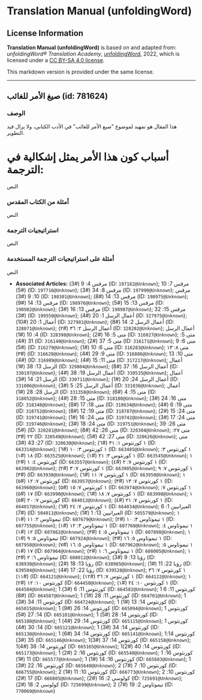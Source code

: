 # Translation Manual (unfoldingWord)

## License Information

**Translation Manual (unfoldingWord)** is based on and adapted from: _unfoldingWord® Translation Academy_, [unfoldingWord](https://unfoldingword.org/utw), 2022, which is licensed under a [CC BY-SA 4.0 license](https://creativecommons.org/licenses/by-sa/4.0/legalcode.en).

This markdown version is provided under the same license.



--------------------------------

## صيغ الأمر للغائب (id: 781624)

### الوصف

هذا المقال هو تمهيد لموضوع "صيغ الأمر للغائب" في الأدب الكتابي، ولا يزال قيد التطوير.

أسباب كون هذا الأمر يمثل إشكالية في الترجمة:
============================================

النص

### أمثلة من الكتاب المقدس

النص

### استراتيجيات الترجمة

النص

### أمثلة على استراتيجيات الترجمة المستخدمة

النص

* **Associated Articles:** مرقس 4: 9 (#3) (ID: `197182@Unknown`); مرقس 7: 10 (#5) (ID: `197716@Unknown`); مرقس 8: 34 (#3) (ID: `197990@Unknown`); مرقس 10: 9 (#3) (ID: `198301@Unknown`); مرقس 13: 14 (#8) (ID: `198975@Unknown`); مرقس 13: 14 (#9) (ID: `198976@Unknown`); مرقس 13: 15 (#5) (ID: `198982@Unknown`); مرقس 13: 16 (#3) (ID: `198987@Unknown`); مرقس 15: 32 (#3) (ID: `199550@Unknown`); أعمال الرسل 1: 20 (#4) (ID: `327975@Unknown`); أعمال 1: 20 (#10) (ID: `327981@Unknown`); أعمال الرسل 2: 14 (#8) (ID: `328071@Unknown`); أعمال الرسل ٢: ٣٦ (#٢) (ID: `328202@Unknown`); أعمال الرسل 4: 10 (#1) (ID: `328398@Unknown`); متى 5: 16 (#2) (ID: `316027@Unknown`); متى 5: 31 (#4) (ID: `316140@Unknown`); متى 5: 37 (#2) (ID: `316171@Unknown`); متى 6: 9 (#5) (ID: `316279@Unknown`); متى 6: 10 (#1) (ID: `316283@Unknown`); متى ٨: ١٣ (#٣) (ID: `316629@Unknown`); متى 9: 29 (#4) (ID: `316886@Unknown`); متى 10: 13 (#4) (ID: `316989@Unknown`); متى 11: 15 (#4) (ID: `317217@Unknown`); أعمال الرسل 13: 38 (#1) (ID: `329804@Unknown`); أعمال الرسل 16: 37 (#8) (ID: `330197@Unknown`); أعمال الرسل 19: 38 (#4) (ID: `330535@Unknown`); أعمال الرسل 21: 14 (#3) (ID: `330711@Unknown`); أعمال الرسل 24: 20 (#1) (ID: `331006@Unknown`); أعمال الرسل 25: 5 (#3) (ID: `331036@Unknown`); أعمال الرسل 28: 28 (#1) (ID: `331358@Unknown`); متى 15: 4 (#6) (ID: `318052@Unknown`); متى 15: 28 (#4) (ID: `318180@Unknown`); متى 16: 24 (#3) (ID: `318348@Unknown`); متى 18: 17 (#8) (ID: `318634@Unknown`); متى 19: 6 (#4) (ID: `318752@Unknown`); متى 19: 12 (#8) (ID: `318787@Unknown`); متى 24: 15 (#2) (ID: `319741@Unknown`); متى 24: 16 (#1) (ID: `319742@Unknown`); متى 24: 17 (#3) (ID: `319746@Unknown`); متى 24: 18 (#3) (ID: `319751@Unknown`); متى 26: 39 (#5) (ID: `320281@Unknown`); متى 26: 42 (#8) (ID: `320304@Unknown`); متى ٢٧: ٢٢ (#٣) (ID: `320549@Unknown`); متى 27: 42 (#5) (ID: `320626@Unknown`); متى 27: 43 (#3) (ID: `320630@Unknown`); ١ كورنثوس ١: ٣١ (#٦) (ID: `663314@Unknown`); ١ كورنثوس ٣: ١٠ (#٦) (ID: `663485@Unknown`); ١ كورنثوس ٣: ١٨ (#١) (ID: `663525@Unknown`); ١ كورنثوس ٣: ٢١ (#١) (ID: `663545@Unknown`); ١ كورنثوس ٤: ١ (#٢) (ID: `663557@Unknown`); ١ كورنثوس ٧: ٢ (#٤) (ID: `663902@Unknown`); ١ كورنثوس ٧: ٣ (#٢) (ID: `663905@Unknown`); ١ كورنثوس ٧: ٩ (#٣) (ID: `663938@Unknown`); ١ كورنثوس ٧: ١١ (#٦) (ID: `663950@Unknown`); ١ كورنثوس ٧: ١٢ (#٥) (ID: `663957@Unknown`); ١ كورنثوس ٧: ١٣ (#٣) (ID: `663960@Unknown`); ١ كورنثوس ٧: ١٥ (#٥) (ID: `663974@Unknown`); ١ كورنثوس ٧: ١٧ (#٥) (ID: `663990@Unknown`); ١ كورنثوس ٧: ١٨ (#٦) (ID: `663998@Unknown`); ١ كورنثوس ٧: ٢٠ (#٥) (ID: `664012@Unknown`); ١ كورنثوس ٧: ٢١ (#٤) (ID: `664017@Unknown`); ١ كورنثوس ٧: ٢٤ (#٦) (ID: `664034@Unknown`); العبرانيين 1: 6 (#7) (ID: `504011@Unknown`); العبرانيين 13: 1 (#1) (ID: `505579@Unknown`); ١ تيموثاوس ٢: ١١ (#١) (ID: `607679@Unknown`); ١ تيموثاوس ٣: ١٠ (#٢) (ID: `607755@Unknown`); ١ تيموثاوس ٣: ١٢ (#١) (ID: `607760@Unknown`); ١ تيموثاوس ٤: ١٢ (#١) (ID: `607862@Unknown`); ١ تيموثاوس ٥: ٤ (#٣) (ID: `607898@Unknown`); ١ تيموثاوس ٥: ٩ (#١) (ID: `607924@Unknown`); ١ تيموثاوس ٥: ١٦ (#٣) (ID: `607958@Unknown`); ١ تيموثاوس ٥: ١٦ (#٧) (ID: `607962@Unknown`); ١ تيموثاوس ٥: ١٧ (#١) (ID: `607964@Unknown`); ١ تيموثاوس ٦: ١ (#٢) (ID: `608005@Unknown`); ١ تيموثاوس ٦: ٢ (#٣) (ID: `608012@Unknown`); رؤيا 13: 9 (#3) (ID: `638938@Unknown`); رؤيا 13: 18 (#2) (ID: `638965@Unknown`); رؤيا 22: 11 (#1) (ID: `639504@Unknown`); رؤيا 22: 17 (#4) (ID: `639528@Unknown`); ١ كورنثوس ٧: ٣٦ (#١١) (ID: `664121@Unknown`); ١ كورنثوس ٧: ٣٦ (#١٢) (ID: `664122@Unknown`); ١ كورنثوس ١٠: ١٢ (#٢) (ID: `664450@Unknown`); ١ كورنثوس ١٠: ٢٤ (#١) (ID: `664504@Unknown`); 1 كورنثوس 11: 6 (#3) (ID: `664582@Unknown`); 1 كورنثوس 11: 6 (#8) (ID: `664587@Unknown`); 1 كورنثوس 11: 28 (#1) (ID: `664701@Unknown`); 1 كورنثوس 11: 34 (#3) (ID: `664724@Unknown`); 1 كورنثوس 14: 13 (#1) (ID: `665015@Unknown`); 1 كورنثوس 14: 26 (#9) (ID: `665094@Unknown`); 1 كورنثوس 14: 27 (#5) (ID: `665101@Unknown`); 1 كورنثوس 14: 28 (#5) (ID: `665108@Unknown`); 1 كورنثوس 14: 29 (#4) (ID: `665115@Unknown`); 1 كورنثوس 14: 30 (#4) (ID: `665121@Unknown`); 1 كورنثوس 14: 34 (#3) (ID: `665138@Unknown`); 1 كورنثوس 14: 34 (#6) (ID: `665141@Unknown`); 1كورنثوس 14: 35 (#3) (ID: `665146@Unknown`); 1كورنثوس 14: 37 (#3) (ID: `665158@Unknown`); 1كورنثوس 14: 38 (#4) (ID: `665165@Unknown`); 1كورنثوس 14: 40 (#2) (ID: `665173@Unknown`); 1 كورنثوس 16: 2 (#2) (ID: `665540@Unknown`); 1 كورنثوس 16: 11 (#1) (ID: `665577@Unknown`); 1 كورنثوس 16: 14 (#1) (ID: `665603@Unknown`); 1 كورنثوس 16: 22 (#3) (ID: `665640@Unknown`); 2 كورنثوس 10: 7 (#7) (ID: `666755@Unknown`); 2 كورنثوس 10: 11 (#1) (ID: `666773@Unknown`); 2 كورنثوس 10: 17 (#2) (ID: `666805@Unknown`); كولوسي 2: 16 (#2) (ID: `725691@Unknown`); كولوسي 2: 18 (#2) (ID: `725699@Unknown`); 2 تيموثاوس 2: 19 (#7) (ID: `770069@Unknown`)


